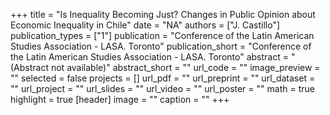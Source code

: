 +++
title = "Is Inequality Becoming Just? Changes in Public Opinion about Economic Inequality in Chile"
date = "NA"
authors = ["J. Castillo"]
publication_types = ["1"]
publication = "Conference of the Latin American Studies Association - LASA. Toronto"
publication_short = "Conference of the Latin American Studies Association - LASA. Toronto"
abstract = "(Abstract not available)"
abstract_short = ""
url_code = ""
image_preview = ""
selected = false
projects = []
url_pdf = ""
url_preprint = ""
url_dataset = ""
url_project = ""
url_slides = ""
url_video = ""
url_poster = ""
math = true
highlight = true
[header]
image = ""
caption = ""
+++

